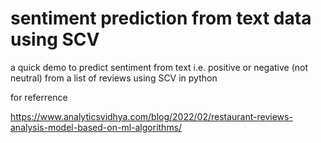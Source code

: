 # sentiment prediction from text data using SCV 

a quick demo to predict sentiment from text i.e. positive or negative (not neutral) from a list of reviews using SCV in python

for referrence 

https://www.analyticsvidhya.com/blog/2022/02/restaurant-reviews-analysis-model-based-on-ml-algorithms/
